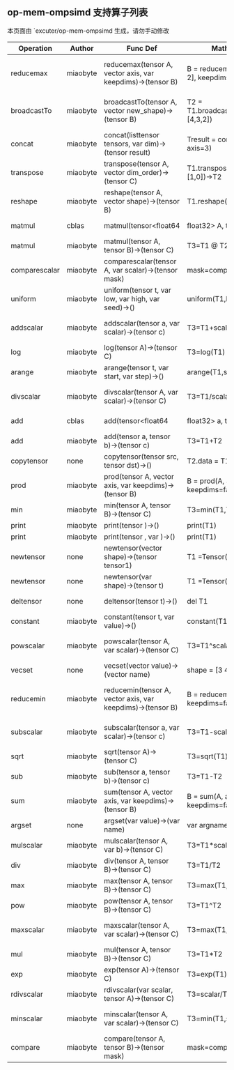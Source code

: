 ## op-mem-ompsimd 支持算子列表 

本页面由 `excuter/op-mem-ompsimd 生成，请勿手动修改 

| Operation | Author | Func Def | Math Formula | IR Instruction |
|-----------|--------|------------|--------------|----------------|
| reducemax | miaobyte | reducemax(tensor<any> A, vector<int32> axis, var<bool> keepdims)->(tensor<any> B) | B = reducemax(A, axis=[1 2], keepdims=false) | reducemax(tensor<any> A, vector<int32> axis, var<bool> keepdims)->(tensor<any> B) |
| broadcastTo | miaobyte | broadcastTo(tensor<any> A, vector<int32> new_shape)->(tensor<any> B) | T2 = T1.broadcastTo(new_shape=[4,3,2]) | broadcastTo(tensor<any> A, vector<int32> new_shape)->(tensor<any> B) |
| concat | miaobyte | concat(listtensor<any> tensors, var<int32> dim)->(tensor<any> result) | Tresult = concat([T1, T2...], axis=3) | concat(listtensor<any> tensors, var<int32> dim)->(tensor<any> result) |
| transpose | miaobyte | transpose(tensor<any> A, vector<int32> dim_order)->(tensor<any> C) | T1.transpose(dimorder=[1,0])->T2 | transpose(tensor<any> A, vector<int32> dim_order)->(tensor<any> C) |
| reshape | miaobyte | reshape(tensor<any> A, vector<int32> shape)->(tensor<any> B) | T1.reshape(shape)->T2 | reshape(tensor<any> A, vector<int32> shape)->(tensor<any> B) |
| matmul | cblas | matmul(tensor<float64|float32> A, tensor<float64|float32> B)->(tensor<float64|float32> C) | T3=T1 @ T2 | matmul(tensor<float64|float32> A, tensor<float64|float32> B)->(tensor<float64|float32> C) |
| matmul | miaobyte | matmul(tensor<any> A, tensor<any> B)->(tensor<any> C) | T3=T1 @ T2 | matmul(tensor<any> A, tensor<any> B)->(tensor<any> C) |
| comparescalar | miaobyte | comparescalar(tensor<any> A, var<any> scalar)->(tensor<float32> mask) | mask=compare(T1,scalar) | comparescalar(tensor<any> A, var<any> scalar)->(tensor<float32> mask) |
| uniform | miaobyte | uniform(tensor<any> t, var<any> low, var<any> high, var<int32> seed)->() | uniform(T1,low,high,seed) | uniform(tensor<any> t, var<any> low, var<any> high, var<int32> seed)->() |
| addscalar | miaobyte | addscalar(tensor<any> a, var<any> scalar)->(tensor<any> c) | T3=T1+scalar | addscalar(tensor<any> a, var<any> scalar)->(tensor<any> c) |
| log | miaobyte | log(tensor<any> A)->(tensor<any> C) | T3=log(T1) | log(tensor<any> A)->(tensor<any> C) |
| arange | miaobyte | arange(tensor<any> t, var<any> start, var<any> step)->() | arange(T1,start,step) | arange(tensor<any> t, var<any> start, var<any> step)->() |
| divscalar | miaobyte | divscalar(tensor<any> A, var<any> scalar)->(tensor<any> C) | T3=T1/scalar | divscalar(tensor<any> A, var<any> scalar)->(tensor<any> C) |
| add | cblas | add(tensor<float64|float32> a, tensor<float64|float32> b)->(tensor<float64|float32> c) | T3=T1+T2 | add(tensor<float64|float32> a, tensor<float64|float32> b)->(tensor<float64|float32> c) |
| add | miaobyte | add(tensor<any> a, tensor<any> b)->(tensor<any> c) | T3=T1+T2 | add(tensor<any> a, tensor<any> b)->(tensor<any> c) |
| copytensor |  none  | copytensor(tensor<any> src, tensor<any> dst)->() | T2.data = T1.data | copytensor(tensor<any> src, tensor<any> dst)->() |
| prod | miaobyte | prod(tensor<any> A, vector<int32> axis, var<bool> keepdims)->(tensor<any> B) | B = prod(A, axis=[1 2], keepdims=false) | prod(tensor<any> A, vector<int32> axis, var<bool> keepdims)->(tensor<any> B) |
| min | miaobyte | min(tensor<any> A, tensor<any> B)->(tensor<any> C) | T3=min(T1,T2) | min(tensor<any> A, tensor<any> B)->(tensor<any> C) |
| print | miaobyte | print(tensor<any> )->() | print(T1) | print(tensor<any> )->() |
| print | miaobyte | print(tensor<any> , var<string> )->() | print(T1) | print(tensor<any> , var<string> )->() |
| newtensor |  none  | newtensor(vector<int32> shape)->(tensor<any> tensor1) | T1 =Tensor(shape=[...]) | newtensor(vector<int32> shape)->(tensor<any> tensor1) |
| newtensor |  none  | newtensor(var<string> shape)->(tensor<any> t) | T1 =Tensor(shape=[...]) | newtensor(var<string> shape)->(tensor<any> t) |
| deltensor |  none  | deltensor(tensor<any> t)->() | del T1 | deltensor(tensor<any> t)->() |
| constant | miaobyte | constant(tensor<any> t, var<any> value)->() | constant(T1,value) | constant(tensor<any> t, var<any> value)->() |
| powscalar | miaobyte | powscalar(tensor<any> A, var<any> scalar)->(tensor<any> C) | T3=T1^scalar | powscalar(tensor<any> A, var<any> scalar)->(tensor<any> C) |
| vecset |  none  | vecset(vector<any> value)->(vector<any> name) | shape = [3  4  5] | vecset(vector<any> value)->(vector<any> name) |
| reducemin | miaobyte | reducemin(tensor<any> A, vector<int32> axis, var<bool> keepdims)->(tensor<any> B) | B = reducemin(A, axis=[1 2], keepdims=false) | reducemin(tensor<any> A, vector<int32> axis, var<bool> keepdims)->(tensor<any> B) |
| subscalar | miaobyte | subscalar(tensor<any> a, var<any> scalar)->(tensor<any> c) | T3=T1-scalar | subscalar(tensor<any> a, var<any> scalar)->(tensor<any> c) |
| sqrt | miaobyte | sqrt(tensor<any> A)->(tensor<any> C) | T3=sqrt(T1) | sqrt(tensor<any> A)->(tensor<any> C) |
| sub | miaobyte | sub(tensor<any> a, tensor<any> b)->(tensor<any> c) | T3=T1-T2 | sub(tensor<any> a, tensor<any> b)->(tensor<any> c) |
| sum | miaobyte | sum(tensor<any> A, vector<int32> axis, var<bool> keepdims)->(tensor<any> B) | B = sum(A, axis=[1 2], keepdims=false) | sum(tensor<any> A, vector<int32> axis, var<bool> keepdims)->(tensor<any> B) |
| argset |  none  | argset(var<any> value)->(var<any> name) | var argname = argvalue | argset(var<any> value)->(var<any> name) |
| mulscalar | miaobyte | mulscalar(tensor<any> A, var<any> b)->(tensor<any> C) | T3=T1*scalar | mulscalar(tensor<any> A, var<any> b)->(tensor<any> C) |
| div | miaobyte | div(tensor<any> A, tensor<any> B)->(tensor<any> C) | T3=T1/T2 | div(tensor<any> A, tensor<any> B)->(tensor<any> C) |
| max | miaobyte | max(tensor<any> A, tensor<any> B)->(tensor<any> C) | T3=max(T1,T2) | max(tensor<any> A, tensor<any> B)->(tensor<any> C) |
| pow | miaobyte | pow(tensor<any> A, tensor<any> B)->(tensor<any> C) | T3=T1^T2 | pow(tensor<any> A, tensor<any> B)->(tensor<any> C) |
| maxscalar | miaobyte | maxscalar(tensor<any> A, var<any> scalar)->(tensor<any> C) | T3=max(T1,scalar) | maxscalar(tensor<any> A, var<any> scalar)->(tensor<any> C) |
| mul | miaobyte | mul(tensor<any> A, tensor<any> B)->(tensor<any> C) | T3=T1*T2 | mul(tensor<any> A, tensor<any> B)->(tensor<any> C) |
| exp | miaobyte | exp(tensor<any> A)->(tensor<any> C) | T3=exp(T1) | exp(tensor<any> A)->(tensor<any> C) |
| rdivscalar | miaobyte | rdivscalar(var<any> scalar, tensor<any> A)->(tensor<any> C) | T3=scalar/T1 | rdivscalar(var<any> scalar, tensor<any> A)->(tensor<any> C) |
| minscalar | miaobyte | minscalar(tensor<any> A, var<any> scalar)->(tensor<any> C) | T3=min(T1,scalar) | minscalar(tensor<any> A, var<any> scalar)->(tensor<any> C) |
| compare | miaobyte | compare(tensor<any> A, tensor<any> B)->(tensor<float32> mask) | mask=compare(T1,T2) | compare(tensor<any> A, tensor<any> B)->(tensor<float32> mask) |
